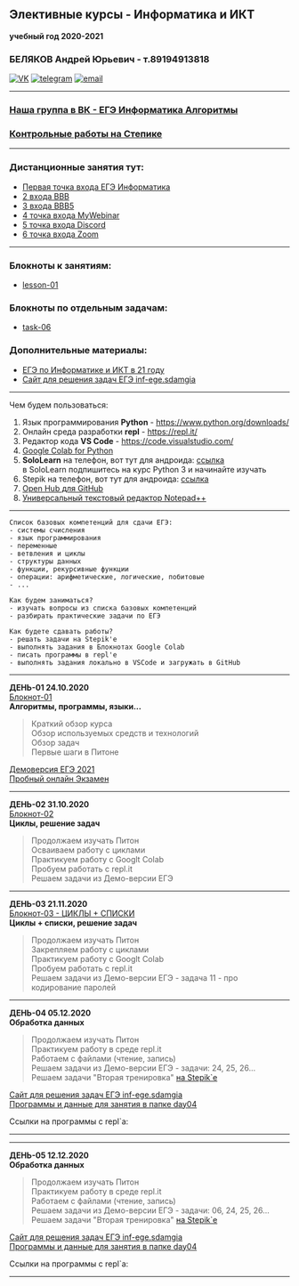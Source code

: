 ## Элективные курсы - Информатика и ИКТ
**учебный год 2020-2021**  
### БЕЛЯКОВ Андрей Юрьевич - т.89194913818  
[![VK](https://pcoding.ru/ico/vk.png)](https://vk.com/permCube) 
[![telegram](https://pcoding.ru/ico/telegram.png)](https://t.me/AndreyPerm) 
[![email](https://pcoding.ru/ico/email.png)](mailto:tt@59.ru)  
  
--- 

### [Наша группа в ВК - ЕГЭ Информатика Алгоритмы](https://vk.com/algohack)  
### [Контрольные работы на Степике](https://stepik.org/63529)  

---

### Дистанционные занятия тут:  
* [Первая точка входа ЕГЭ Информатика](https://bbb5.psaa.ru/b/and-twy-yrc)  
* [2 входа BBB](https://bbb.psaa.ru/b/and-jca-drk)  
* [3 входа BBB5](https://bbb5.psaa.ru/b/and-jxn-mr6)  
* [4 точка входа MyWebinar](https://go.mywebinar.com/npkg-qmfz-cgsl-cdtw)  
* [5 точка входа Discord](https://discord.gg/ZK4kgdn)  
* [6 точка входа Zoom](https://us04web.zoom.us/j/6931731236?pwd=T1lNamFoMjJtMHlSbWVKZHF2d3Qwdz09)  

---  
### Блокноты к занятиям:  
* [lesson-01](https://colab.research.google.com/drive/183_JbFUgMHB1C4sUUdCkYyrkBw8wIkT5?usp=sharing)  

### Блокноты по отдельным задачам:  
* [task-06](https://colab.research.google.com/drive/1yDwbI2PcDptcq1PmMlEjpFaMRO1F0hdG?usp=sharing)  

### Дополнительные материалы:  
* [ЕГЭ по Информатике и ИКТ в 21 году](https://2021god.com/ege-po-informatike-v-2021-godu/)  
* [Сайт для решения задач ЕГЭ inf-ege.sdamgia](https://inf-ege.sdamgia.ru/)  

---

Чем будем пользоваться:  
1) Язык программирования **Python** - https://www.python.org/downloads/  
2) Онлайн среда разработки **repl** - https://repl.it/
3) Редактор кода **VS Code** - https://code.visualstudio.com/  
4) [Google Colab for Python](https://colab.research.google.com/)  
5) **SoloLearn** на телефон, вот тут для андроида: [ссылка](https://play.google.com/store/apps/details?id=com.sololearn&hl=ru)  
в SoloLearn подпишитесь на курс Python 3 и начинайте изучать  
6) Stepik на телефон, вот тут для андроида: [ссылка](https://play.google.com/store/apps/details?id=org.stepic.droid&hl=ru)  
7) [Open Hub для GitHub](https://play.google.com/store/apps/details?id=com.thirtydegreesray.openhub&hl=ru)  
8) [Универсальный текстовый редактор Notepad++](https://notepad-plus-plus.org/downloads/)  

---  
```
Список базовых компетенций для сдачи ЕГЭ:  
- системы счисления  
- язык программирования  
- переменные  
- ветвления и циклы  
- структуры данных  
- функции, рекурсивные функции  
- операции: арифметические, логические, побитовые  
- ...  

Как будем заниматься?  
- изучать вопросы из списка базовых компетенций  
- разбирать практические задачи по ЕГЭ  

Как будете сдавать работы?  
- решать задачи на Stepik'е  
- выполнять задания в Блокнотах Google Colab  
- писать программы в repl'е  
- выполнять задания локально в VSCode и загружать в GitHub  
```
---  

**ДЕНЬ-01 24.10.2020**  
[Блокнот-01](https://colab.research.google.com/drive/183_JbFUgMHB1C4sUUdCkYyrkBw8wIkT5?usp=sharing)  
**Алгоритмы, программы, языки...**  
> Краткий обзор курса  
> Обзор используемых средств и технологий  
> Обзор задач  
> Первые шаги в Питоне  

[Демоверсия ЕГЭ 2021](https://4ege.ru/informatika/60050-demoversija-po-informatike-ege-2021.html)  
[Пробный онлайн Экзамен](http://kege.rustest.ru/)   

---  

**ДЕНЬ-02 31.10.2020**  
[Блокнот-02](https://colab.research.google.com/drive/1KQL1dMFeO_2O4NoNiQB54P6khrIyuNbk?usp=sharing)  
**Циклы, решение задач**  
> Продолжаем изучать Питон  
> Осваиваем работу с циклами  
> Практикуем работу с Googlt Colab  
> Пробуем работать с repl.it  
> Решаем задачи из Демо-версии ЕГЭ  

---  

**ДЕНЬ-03 21.11.2020**  
[Блокнот-03 - ЦИКЛЫ + СПИСКИ](https://colab.research.google.com/drive/1ZmzvCLmbWnTFifZc2U-GSsMo54YIzK5I?usp=sharing)  
**Циклы + списки, решение задач**  
> Продолжаем изучать Питон  
> Закрепляем работу с циклами  
> Практикуем работу с Googlt Colab  
> Пробуем работать с repl.it  
> Решаем задачи из Демо-версии ЕГЭ - задача 11 - про кодирование паролей  

---  

**ДЕНЬ-04 05.12.2020**  
**Обработка данных**  
> Продолжаем изучать Питон  
> Практикуем работу в среде repl.it  
> Работаем с файлами (чтение, запись)  
> Решаем задачи из Демо-версии ЕГЭ - задачи: 24, 25, 26...  
> Решаем задачи "Вторая тренировка" [на Stepik`е](https://stepik.org/63529)  

[Сайт для решения задач ЕГЭ inf-ege.sdamgia](https://inf-ege.sdamgia.ru/)  
[Программы и данные для занятия в папке day04](https://github.com/permCoding/elective-course-21/tree/main/py/day04/)  

Ссылки на программы с repl`а:    

---  

---  

**ДЕНЬ-05 12.12.2020**  
**Обработка данных**  
> Продолжаем изучать Питон  
> Практикуем работу в среде repl.it  
> Работаем с файлами (чтение, запись)  
> Решаем задачи из Демо-версии ЕГЭ - задачи: 06, 24, 25, 26...  
> Решаем задачи "Вторая тренировка" [на Stepik`е](https://stepik.org/63529)  

[Сайт для решения задач ЕГЭ inf-ege.sdamgia](https://inf-ege.sdamgia.ru/)  
[Программы и данные для занятия в папке day04](https://github.com/permCoding/elective-course-21/tree/main/py/day04/)  

Ссылки на программы с repl`а:    

---  
